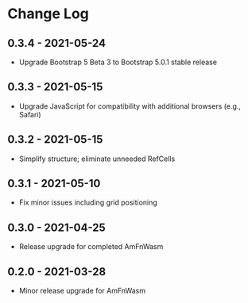 # Change Log

## 0.3.4 - 2021-05-24

* Upgrade Bootstrap 5 Beta 3 to Bootstrap 5.0.1 stable release

[0.3.4]: https://github.com/ShiftLeftSoftware/amfn-wasm/releases/v0.3.4

## 0.3.3 - 2021-05-15

* Upgrade JavaScript for compatibility with additional browsers (e.g., Safari)

[0.3.3]: https://github.com/ShiftLeftSoftware/amfn-wasm/releases/v0.3.3

## 0.3.2 - 2021-05-15

* Simplify structure; eliminate unneeded RefCells

[0.3.2]: https://github.com/ShiftLeftSoftware/amfn-wasm/releases/v0.3.2

## 0.3.1 - 2021-05-10

* Fix minor issues including grid positioning

[0.3.1]: https://github.com/ShiftLeftSoftware/amfn-wasm/releases/v0.3.1

## 0.3.0 - 2021-04-25

* Release upgrade for completed AmFnWasm

[0.3.0]: https://github.com/ShiftLeftSoftware/amfn-wasm/releases/v0.3.0

## 0.2.0 - 2021-03-28

* Minor release upgrade for AmFnWasm

[0.2.0]: https://github.com/ShiftLeftSoftware/amfn-wasm/releases/v0.2.0